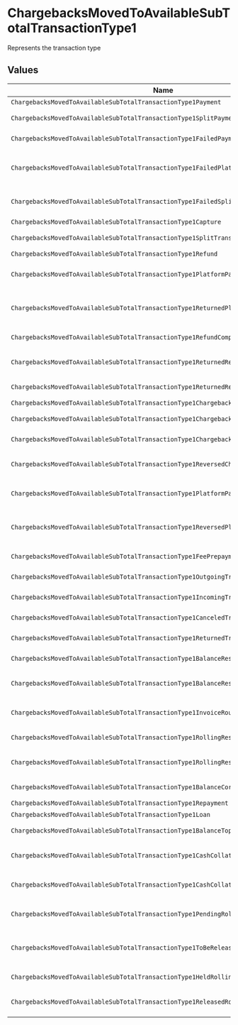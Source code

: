 # ChargebacksMovedToAvailableSubTotalTransactionType1

Represents the transaction type


## Values

| Name                                                                                   | Value                                                                                  |
| -------------------------------------------------------------------------------------- | -------------------------------------------------------------------------------------- |
| `ChargebacksMovedToAvailableSubTotalTransactionType1Payment`                           | payment                                                                                |
| `ChargebacksMovedToAvailableSubTotalTransactionType1SplitPayment`                      | split-payment                                                                          |
| `ChargebacksMovedToAvailableSubTotalTransactionType1FailedPayment`                     | failed-payment                                                                         |
| `ChargebacksMovedToAvailableSubTotalTransactionType1FailedPlatformSplitPayment`        | failed-platform-split-payment                                                          |
| `ChargebacksMovedToAvailableSubTotalTransactionType1FailedSplitPaymentCompensation`    | failed-split-payment-compensation                                                      |
| `ChargebacksMovedToAvailableSubTotalTransactionType1Capture`                           | capture                                                                                |
| `ChargebacksMovedToAvailableSubTotalTransactionType1SplitTransaction`                  | split-transaction                                                                      |
| `ChargebacksMovedToAvailableSubTotalTransactionType1Refund`                            | refund                                                                                 |
| `ChargebacksMovedToAvailableSubTotalTransactionType1PlatformPaymentRefund`             | platform-payment-refund                                                                |
| `ChargebacksMovedToAvailableSubTotalTransactionType1ReturnedPlatformPaymentRefund`     | returned-platform-payment-refund                                                       |
| `ChargebacksMovedToAvailableSubTotalTransactionType1RefundCompensation`                | refund-compensation                                                                    |
| `ChargebacksMovedToAvailableSubTotalTransactionType1ReturnedRefundCompensation`        | returned-refund-compensation                                                           |
| `ChargebacksMovedToAvailableSubTotalTransactionType1ReturnedRefund`                    | returned-refund                                                                        |
| `ChargebacksMovedToAvailableSubTotalTransactionType1Chargeback`                        | chargeback                                                                             |
| `ChargebacksMovedToAvailableSubTotalTransactionType1ChargebackReversal`                | chargeback-reversal                                                                    |
| `ChargebacksMovedToAvailableSubTotalTransactionType1ChargebackCompensation`            | chargeback-compensation                                                                |
| `ChargebacksMovedToAvailableSubTotalTransactionType1ReversedChargebackCompensation`    | reversed-chargeback-compensation                                                       |
| `ChargebacksMovedToAvailableSubTotalTransactionType1PlatformPaymentChargeback`         | platform-payment-chargeback                                                            |
| `ChargebacksMovedToAvailableSubTotalTransactionType1ReversedPlatformPaymentChargeback` | reversed-platform-payment-chargeback                                                   |
| `ChargebacksMovedToAvailableSubTotalTransactionType1FeePrepayment`                     | fee-prepayment                                                                         |
| `ChargebacksMovedToAvailableSubTotalTransactionType1OutgoingTransfer`                  | outgoing-transfer                                                                      |
| `ChargebacksMovedToAvailableSubTotalTransactionType1IncomingTransfer`                  | incoming-transfer                                                                      |
| `ChargebacksMovedToAvailableSubTotalTransactionType1CanceledTransfer`                  | canceled-transfer                                                                      |
| `ChargebacksMovedToAvailableSubTotalTransactionType1ReturnedTransfer`                  | returned-transfer                                                                      |
| `ChargebacksMovedToAvailableSubTotalTransactionType1BalanceReserve`                    | balance-reserve                                                                        |
| `ChargebacksMovedToAvailableSubTotalTransactionType1BalanceReserveReturn`              | balance-reserve-return                                                                 |
| `ChargebacksMovedToAvailableSubTotalTransactionType1InvoiceRoundingCompensation`       | invoice-rounding-compensation                                                          |
| `ChargebacksMovedToAvailableSubTotalTransactionType1RollingReserveHold`                | rolling-reserve-hold                                                                   |
| `ChargebacksMovedToAvailableSubTotalTransactionType1RollingReserveRelease`             | rolling-reserve-release                                                                |
| `ChargebacksMovedToAvailableSubTotalTransactionType1BalanceCorrection`                 | balance-correction                                                                     |
| `ChargebacksMovedToAvailableSubTotalTransactionType1Repayment`                         | repayment                                                                              |
| `ChargebacksMovedToAvailableSubTotalTransactionType1Loan`                              | loan                                                                                   |
| `ChargebacksMovedToAvailableSubTotalTransactionType1BalanceTopup`                      | balance-topup                                                                          |
| `ChargebacksMovedToAvailableSubTotalTransactionType1CashCollateralIssuance`            | cash-collateral-issuance';                                                             |
| `ChargebacksMovedToAvailableSubTotalTransactionType1CashCollateralRelease`             | cash-collateral-release                                                                |
| `ChargebacksMovedToAvailableSubTotalTransactionType1PendingRollingReserve`             | pending-rolling-reserve                                                                |
| `ChargebacksMovedToAvailableSubTotalTransactionType1ToBeReleasedRollingReserve`        | to-be-released-rolling-reserve                                                         |
| `ChargebacksMovedToAvailableSubTotalTransactionType1HeldRollingReserve`                | held-rolling-reserve                                                                   |
| `ChargebacksMovedToAvailableSubTotalTransactionType1ReleasedRollingReserve`            | released-rolling-reserve                                                               |